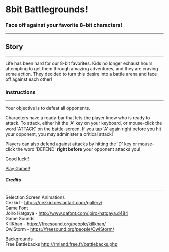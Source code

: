 # 8bit Battlegrounds!

### Face off against your favorite 8-bit characters!
---

## Story  
---
Life has been hard for our 8-bit favorites.  Kids no longer exhaust hours attempting to get them through amazing adventures, and they are craving some 
action.  They decided to turn this desire into a battle arena and face off against each other!

### Instructions   
---
Your objective is to defeat all opponents.  
  
Characters have a ready-bar that lets the player know who is ready to attack.  To attack, either hit the 'A' key on your keyboard, or mouse-click the word 'ATTACK'
on the battle-screen.  If you tap 'A' again right before you hit your opponent, you may administer a critical attack!  
  
Players can also defend against attacks by hitting the 'D' key or mouse-click the word 'DEFEND' **right before** your opponent attacks you!  

Good luck!!

[Play Game!!](https://danorlovsky.github.io/week-4-game/)

##### Credits
---

Selection Screen Animations  
Cezkid - https://cezkid.deviantart.com/gallery/  
Game Font  
Joiro Hatgaya - http://www.dafont.com/joiro-hatgaya.d484  
Game Sounds  
KillKhan - https://freesound.org/people/killkhan/    
OwlStorm - https://freesound.org/people/OwlStorm/   

Backgrounds  
Free Battlebacks http://rmland.free.fr/battlebacks.php  